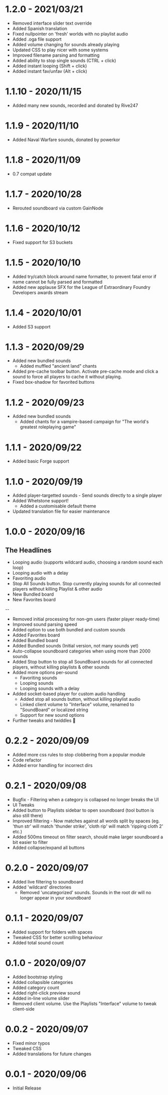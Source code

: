 # 1.2.0 - 2021/03/21

* Removed interface slider text override
* Added Spanish translation
* Fixed nullpointer on 'fresh' worlds with no playlist audio
* Added .oga file support
* Added volume changing for sounds already playing
* Updated CSS to play nicer with some systems
* Improved filename parsing and formatting
* Added ability to stop single sounds (CTRL + click)
* Added instant looping (Shift + click)
* Added instant fav/unfav (Alt + click)

# 1.1.10 - 2020/11/15

* Added many new sounds, recorded and donated by Rive247

# 1.1.9 - 2020/11/10

* Added Naval Warfare sounds, donated by powerkor

# 1.1.8 - 2020/11/09

* 0.7 compat update

# 1.1.7 - 2020/10/28

* Rerouted soundboard via custom GainNode

# 1.1.6 - 2020/10/12

* Fixed support for S3 buckets

# 1.1.5 - 2020/10/10

* Added try/catch block around name formatter, to prevent fatal error if name cannot be fully parsed and formatted
* Added new applause SFX for the League of Extraordinary Foundry Developers awards stream

# 1.1.4 - 2020/10/01

* Added S3 support

# 1.1.3 - 2020/09/29

* Added new bundled sounds
    * Added muffled "ancient land" chants
* Added pre-cache toolbar button. Activate pre-cache mode and click a sound to force all players to cache it without playing.
* Fixed box-shadow for favorited buttons

# 1.1.2 - 2020/09/23

* Added new bundled sounds
    * Added chants for a vampire-based campaign for "The world's greatest roleplaying game"

# 1.1.1 - 2020/09/22

* Added basic Forge support

# 1.1.0 - 2020/09/19

* Added player-targetted sounds - Send sounds directly to a single player
* Added Whetstone support!
    * Added a customisable default theme
* Updated translation file for easier maintenance

# 1.0.0 - 2020/09/16

## The Headlines

* Looping audio (supports wildcard audio, choosing a random sound each loop)
* Looping audio with a delay
* Favoriting audio
* Stop All Sounds button. Stop currently playing sounds for all connected players without killing Playlist & other audio
* New Bundled board
* New Favorites board

--

* Removed initial processing for non-gm users (faster player ready-time)
* Improved sound parsing speed
* Added option to use both bundled and custom sounds
* Added Favorites board
* Added Bundled board
* Added Bundled sounds (Initial version, not many sounds yet)
* Auto-collapse soundboard categories when using more than 2000 sounds
* Added Stop button to stop all SoundBoard sounds for all connected players, without killing playlists & other sounds
* Added more options per-sound
    * Favoriting sounds
    * Looping sounds
    * Looping sounds with a delay
* Added socket-based player for custom audio handling
    * Added stop all sounds button, without killing playlist audio
    * Linked client volume to "Interface" volume, renamed to "SoundBoard" or localized string
    * Support for new sound options
* Further tweaks and twiddles 🔧

# 0.2.2 - 2020/09/09

* Added more css rules to stop clobbering from a popular module
* Code refactor
* Added error handling for incorrect dirs

# 0.2.1 - 2020/09/08

* Bugfix - Filtering when a category is collapsed no longer breaks the UI
* UI Tweaks
* Added button to Playlists sidebar to open soundboard (tool button is also still there)
* Improved filtering - Now matches against all words split by spaces (eg. 'thun str' will match 'thunder strike', 'cloth rip' will match 'ripping cloth 2' etc.)
* Added 500ms timeout on filter search, should make larger soundboard a bit easier to filter
* Added collapse/expand all buttons

# 0.2.0 - 2020/09/07

* Added live filtering to soundboard
* Added 'wildcard' directories
    * Removed 'uncategorized' sounds. Sounds in the root dir will no longer appear in your soundboard

# 0.1.1 - 2020/09/07

* Added support for folders with spaces
* Tweaked CSS for better scrolling behaviour
* Added total sound count

# 0.1.0 - 2020/09/07

* Added bootstrap styling
* Added collapsible categories
* Added category count
* Added right-click preview sound
* Added in-line volume slider
* Removed client volume. Use the Playlists "Interface" volume to tweak client-side

# 0.0.2 - 2020/09/07

* Fixed minor typos
* Tweaked CSS
* Added translations for future changes

# 0.0.1 - 2020/09/06

* Initial Release